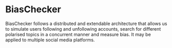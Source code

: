 # BiasChecker
BiasChecker follows a distributed and extendable architecture that allows us to simulate users following and unfollowing accounts, search for different polarised topics in a concurrent manner and measure bias. It may be applied to multiple social media platforms.
